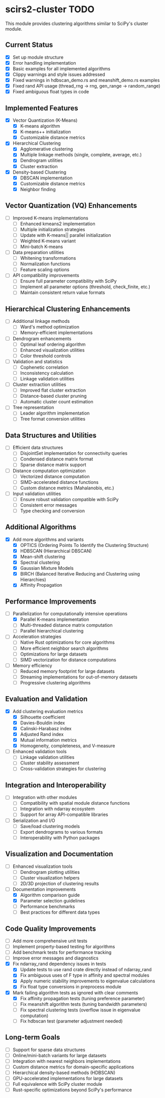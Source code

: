 # scirs2-cluster TODO

This module provides clustering algorithms similar to SciPy's cluster module.

## Current Status

- [x] Set up module structure
- [x] Error handling implementation
- [x] Basic examples for all implemented algorithms
- [x] Clippy warnings and style issues addressed 
- [x] Fixed warnings in hdbscan_demo.rs and meanshift_demo.rs examples
- [x] Fixed rand API usage (thread_rng → rng, gen_range → random_range)
- [x] Fixed ambiguous float types in code

## Implemented Features

- [x] Vector Quantization (K-Means)
  - [x] K-means algorithm
  - [x] K-means++ initialization
  - [x] Customizable distance metrics
- [x] Hierarchical Clustering
  - [x] Agglomerative clustering
  - [x] Multiple linkage methods (single, complete, average, etc.)
  - [x] Dendrogram utilities
  - [x] Cluster extraction
- [x] Density-based Clustering
  - [x] DBSCAN implementation
  - [x] Customizable distance metrics
  - [x] Neighbor finding

## Vector Quantization (VQ) Enhancements

- [ ] Improved K-means implementations
  - [ ] Enhanced kmeans2 implementation
  - [ ] Multiple initialization strategies
  - [ ] Update with K-means|| parallel initialization
  - [ ] Weighted K-means variant
  - [ ] Mini-batch K-means
- [ ] Data preparation utilities
  - [ ] Whitening transformations
  - [ ] Normalization functions
  - [ ] Feature scaling options
- [ ] API compatibility improvements
  - [ ] Ensure full parameter compatibility with SciPy
  - [ ] Implement all parameter options (threshold, check_finite, etc.)
  - [ ] Maintain consistent return value formats

## Hierarchical Clustering Enhancements

- [ ] Additional linkage methods
  - [ ] Ward's method optimization
  - [ ] Memory-efficient implementations
- [ ] Dendrogram enhancements
  - [ ] Optimal leaf ordering algorithm
  - [ ] Enhanced visualization utilities
  - [ ] Color threshold controls
- [ ] Validation and statistics
  - [ ] Cophenetic correlation
  - [ ] Inconsistency calculation
  - [ ] Linkage validation utilities
- [ ] Cluster extraction utilities
  - [ ] Improved flat cluster extraction
  - [ ] Distance-based cluster pruning
  - [ ] Automatic cluster count estimation
- [ ] Tree representation
  - [ ] Leader algorithm implementation
  - [ ] Tree format conversion utilities

## Data Structures and Utilities

- [ ] Efficient data structures
  - [ ] DisjointSet implementation for connectivity queries
  - [ ] Condensed distance matrix format
  - [ ] Sparse distance matrix support
- [ ] Distance computation optimization
  - [ ] Vectorized distance computation
  - [ ] SIMD-accelerated distance functions
  - [ ] Custom distance metrics (Mahalanobis, etc.)
- [ ] Input validation utilities
  - [ ] Ensure robust validation compatible with SciPy
  - [ ] Consistent error messages
  - [ ] Type checking and conversion

## Additional Algorithms

- [x] Add more algorithms and variants
  - [x] OPTICS (Ordering Points To Identify the Clustering Structure)
  - [x] HDBSCAN (Hierarchical DBSCAN)
  - [x] Mean-shift clustering
  - [x] Spectral clustering
  - [x] Gaussian Mixture Models
  - [x] BIRCH (Balanced Iterative Reducing and Clustering using Hierarchies)
  - [x] Affinity Propagation

## Performance Improvements

- [ ] Parallelization for computationally intensive operations
  - [x] Parallel K-means implementation
  - [ ] Multi-threaded distance matrix computation
  - [ ] Parallel hierarchical clustering
- [ ] Acceleration strategies
  - [ ] Native Rust optimizations for core algorithms
  - [ ] More efficient neighbor search algorithms
  - [ ] Optimizations for large datasets
  - [ ] SIMD vectorization for distance computations
- [ ] Memory efficiency
  - [ ] Reduced memory footprint for large datasets
  - [ ] Streaming implementations for out-of-memory datasets
  - [ ] Progressive clustering algorithms

## Evaluation and Validation

- [x] Add clustering evaluation metrics
  - [x] Silhouette coefficient
  - [x] Davies-Bouldin index
  - [x] Calinski-Harabasz index
  - [x] Adjusted Rand index
  - [x] Mutual information metrics
  - [x] Homogeneity, completeness, and V-measure
- [ ] Enhanced validation tools
  - [ ] Linkage validation utilities
  - [ ] Cluster stability assessment
  - [ ] Cross-validation strategies for clustering

## Integration and Interoperability

- [ ] Integration with other modules
  - [ ] Compatibility with spatial module distance functions
  - [ ] Integration with ndarray ecosystem
  - [ ] Support for array API-compatible libraries
- [ ] Serialization and I/O
  - [ ] Save/load clustering models
  - [ ] Export dendrograms to various formats
  - [ ] Interoperability with Python packages

## Visualization and Documentation

- [ ] Enhanced visualization tools
  - [ ] Dendrogram plotting utilities
  - [ ] Cluster visualization helpers
  - [ ] 2D/3D projection of clustering results
- [ ] Documentation improvements
  - [x] Algorithm comparison guide
  - [x] Parameter selection guidelines
  - [ ] Performance benchmarks
  - [ ] Best practices for different data types

## Code Quality Improvements

- [ ] Add more comprehensive unit tests
- [ ] Implement property-based testing for algorithms
- [ ] Add benchmark tests for performance tracking
- [ ] Improve error messages and diagnostics
- [x] Fix ndarray_rand dependency issues in tests
  - [x] Update tests to use rand crate directly instead of ndarray_rand
  - [x] Fix ambiguous uses of F type in affinity and spectral modules
  - [x] Apply numeric stability improvements to eigenvalue calculations
  - [x] Fix float type conversions in preprocess module
- [x] Mark failing algorithm tests as ignored with clear comments
  - [x] Fix affinity propagation tests (tuning preference parameter)
  - [ ] Fix meanshift algorithm tests (tuning bandwidth parameters)
  - [ ] Fix spectral clustering tests (overflow issue in eigenvalue computation)
  - [ ] Fix hdbscan test (parameter adjustment needed)

## Long-term Goals

- [ ] Support for sparse data structures
- [ ] Online/mini-batch variants for large datasets
- [ ] Integration with nearest neighbors implementations
- [ ] Custom distance metrics for domain-specific applications
- [ ] Hierarchical density-based methods (HDBSCAN)
- [ ] GPU-accelerated implementations for large datasets
- [ ] Full equivalence with SciPy cluster module
- [ ] Rust-specific optimizations beyond SciPy's performance